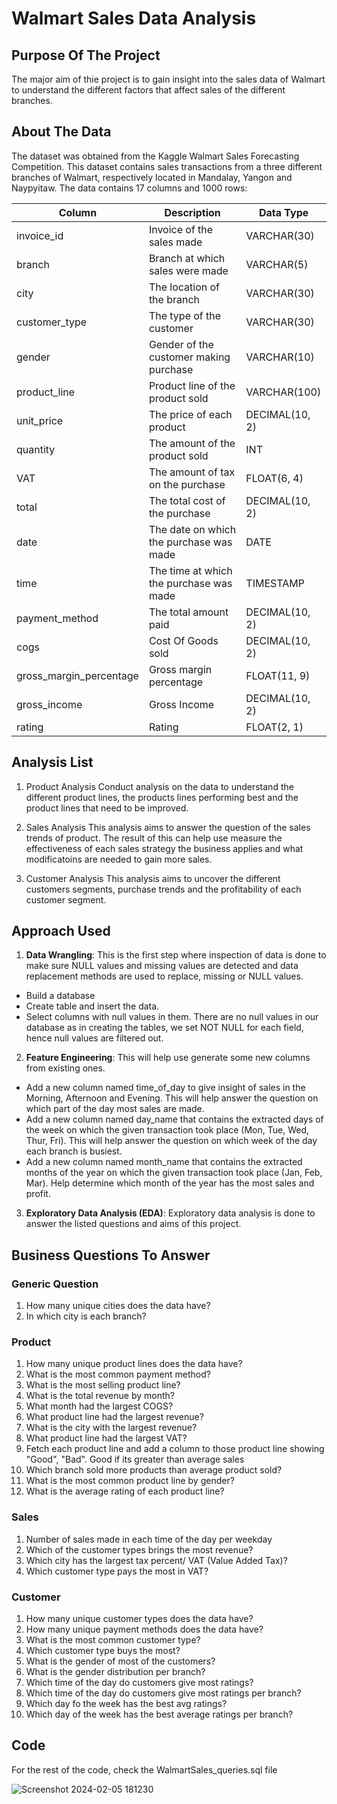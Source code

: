 # Walmart Sales Data Analysis

## Purpose Of The Project

The major aim of thie project is to gain insight into the sales data of Walmart to understand the different factors that affect sales of the different branches.

## About The Data

The dataset was obtained from the Kaggle Walmart Sales Forecasting Competition. This dataset contains sales transactions from a three different branches of Walmart, respectively located in Mandalay, Yangon and Naypyitaw. The data contains 17 columns and 1000 rows:

Column | Description |	Data Type
--- | --- | --- 
invoice_id | Invoice of the sales made |	VARCHAR(30) 
branch | Branch at which sales were made | VARCHAR(5)
city | The location of the branch | VARCHAR(30)
customer_type | The type of the customer | VARCHAR(30)
gender | Gender of the customer making purchase | VARCHAR(10)
product_line | Product line of the product sold | VARCHAR(100)
unit_price | The price of each product | DECIMAL(10, 2)
quantity | The amount of the product sold | INT
VAT | The amount of tax on the purchase | FLOAT(6, 4)
total | The total cost of the purchase | DECIMAL(10, 2)
date | The date on which the purchase was made | DATE
time | The time at which the purchase was made | TIMESTAMP
payment_method | The total amount paid | DECIMAL(10, 2)
cogs | Cost Of Goods sold | DECIMAL(10, 2)
gross_margin_percentage | Gross margin percentage | FLOAT(11, 9)
gross_income | Gross Income | DECIMAL(10, 2)
rating | Rating | FLOAT(2, 1)

## Analysis List
1. Product Analysis
  Conduct analysis on the data to understand the different product lines, the products lines performing best and the product lines that need to be improved.

2. Sales Analysis
  This analysis aims to answer the question of the sales trends of product. The result of this can help use measure the effectiveness of each sales strategy the business applies and what modificatoins are needed to gain more sales.

3. Customer Analysis
   This analysis aims to uncover the different customers segments, purchase trends and the profitability of each customer segment.

## Approach Used
1. **Data Wrangling**: This is the first step where inspection of data is done to make sure NULL values and missing values are detected and data replacement methods are used to replace, missing or NULL values.
  - Build a database
  - Create table and insert the data.
  - Select columns with null values in them. There are no null values in our database as in creating the tables, we set NOT NULL for each field, hence null values are filtered out.

2. **Feature Engineering**: This will help use generate some new columns from existing ones.
  - Add a new column named time_of_day to give insight of sales in the Morning, Afternoon and Evening. This will help answer the question on which part of the day most sales are made.
  - Add a new column named day_name that contains the extracted days of the week on which the given transaction took place (Mon, Tue, Wed, Thur, Fri). This will help answer the question on which week of the day each branch is busiest.
  - Add a new column named month_name that contains the extracted months of the year on which the given transaction took place (Jan, Feb, Mar). Help determine which month of the year has the most sales and profit.

3. **Exploratory Data Analysis (EDA)**: Exploratory data analysis is done to answer the listed questions and aims of this project.

## Business Questions To Answer
### Generic Question
1. How many unique cities does the data have?
2. In which city is each branch?

### Product
1. How many unique product lines does the data have?
2. What is the most common payment method?
3. What is the most selling product line?
4. What is the total revenue by month?
5. What month had the largest COGS?
6. What product line had the largest revenue?
7. What is the city with the largest revenue?
8. What product line had the largest VAT?
9. Fetch each product line and add a column to those product line showing "Good", "Bad". Good if its greater than average sales
10. Which branch sold more products than average product sold?
11. What is the most common product line by gender?
12. What is the average rating of each product line?

### Sales
1. Number of sales made in each time of the day per weekday
2. Which of the customer types brings the most revenue?
3. Which city has the largest tax percent/ VAT (Value Added Tax)?
4. Which customer type pays the most in VAT?


### Customer
1. How many unique customer types does the data have?
2. How many unique payment methods does the data have?
3. What is the most common customer type?
4. Which customer type buys the most?
5. What is the gender of most of the customers?
6. What is the gender distribution per branch?
7. Which time of the day do customers give most ratings?
8. Which time of the day do customers give most ratings per branch?
9. Which day fo the week has the best avg ratings?
10. Which day of the week has the best average ratings per branch?

## Code
For the rest of the code, check the WalmartSales_queries.sql file

![Screenshot 2024-02-05 181230](https://github.com/erickburci/WalmartSales/assets/159087967/f95143c1-eb31-4c2d-9843-6882561ecc0d)

